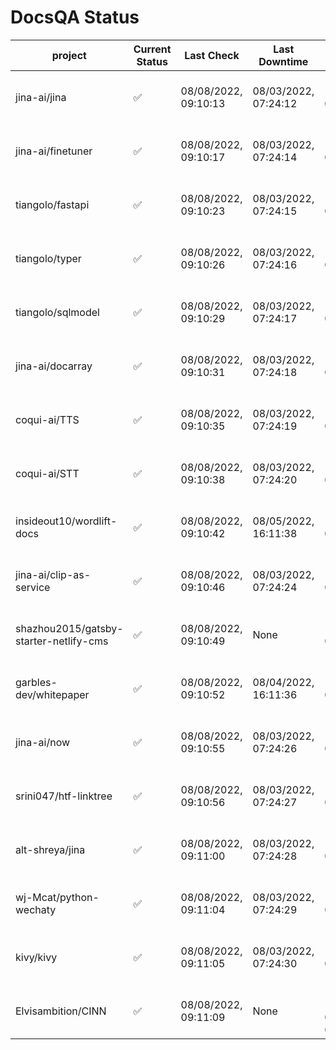 # DocsQA Status

|               project                |Current Status|     Last Check     |   Last Downtime    |              % Uptime              |
|--------------------------------------|--------------|--------------------|--------------------|------------------------------------|
|jina-ai/jina                          |✅            |08/08/2022, 09:10:13|08/03/2022, 07:24:12|119.022 (since 07/29/2022, 16:38:18)|
|jina-ai/finetuner                     |✅            |08/08/2022, 09:10:17|08/03/2022, 07:24:14|119.029 (since 07/29/2022, 16:38:18)|
|tiangolo/fastapi                      |✅            |08/08/2022, 09:10:23|08/03/2022, 07:24:15|119.038 (since 07/29/2022, 16:38:18)|
|tiangolo/typer                        |✅            |08/08/2022, 09:10:26|08/03/2022, 07:24:16|119.040 (since 07/29/2022, 16:38:18)|
|tiangolo/sqlmodel                     |✅            |08/08/2022, 09:10:29|08/03/2022, 07:24:17|119.044 (since 07/29/2022, 16:38:18)|
|jina-ai/docarray                      |✅            |08/08/2022, 09:10:31|08/03/2022, 07:24:18|119.043 (since 07/29/2022, 16:38:18)|
|coqui-ai/TTS                          |✅            |08/08/2022, 09:10:35|08/03/2022, 07:24:19|119.047 (since 07/29/2022, 16:38:18)|
|coqui-ai/STT                          |✅            |08/08/2022, 09:10:38|08/03/2022, 07:24:20|119.049 (since 07/29/2022, 16:38:18)|
|insideout10/wordlift-docs             |✅            |08/08/2022, 09:10:42|08/05/2022, 16:11:38|112.920 (since 07/29/2022, 16:38:18)|
|jina-ai/clip-as-service               |✅            |08/08/2022, 09:10:46|08/03/2022, 07:24:24|119.060 (since 07/29/2022, 16:38:18)|
|shazhou2015/gatsby-starter-netlify-cms|✅            |08/08/2022, 09:10:49|None                |100.000 (since 08/03/2022, 10:30:18)|
|garbles-dev/whitepaper                |✅            |08/08/2022, 09:10:52|08/04/2022, 16:11:36|112.978 (since 07/29/2022, 16:38:18)|
|jina-ai/now                           |✅            |08/08/2022, 09:10:55|08/03/2022, 07:24:26|119.064 (since 07/29/2022, 16:38:18)|
|srini047/htf-linktree                 |✅            |08/08/2022, 09:10:56|08/03/2022, 07:24:27|121.470 (since 07/31/2022, 18:29:28)|
|alt-shreya/jina                       |✅            |08/08/2022, 09:11:00|08/03/2022, 07:24:28|119.070 (since 07/29/2022, 16:38:18)|
|wj-Mcat/python-wechaty                |✅            |08/08/2022, 09:11:04|08/03/2022, 07:24:29|119.071 (since 07/29/2022, 16:38:18)|
|kivy/kivy                             |✅            |08/08/2022, 09:11:05|08/03/2022, 07:24:30|119.073 (since 07/29/2022, 16:38:18)|
|Elvisambition/CINN                    |✅            |08/08/2022, 09:11:09|None                |100.000 (since 08/04/2022, 07:09:50)|
